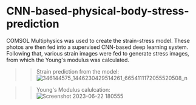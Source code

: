 # CNN-based-physical-body-stress-prediction

COMSOL Multiphysics was used to create the strain-stress model. These photos are then fed into a supervised CNN-based deep learning system. Following that, various strain images were fed to generate stress images, from which the Young's modulus was calculated.

>>Strain prediction from the model:
![346144575_1446230429514261_6654111172055520508_n](https://github.com/Abir-Hassan-Joy/CNN-based-stress-prediction-of-a-physical-body/assets/125946139/07cf957b-17a3-40af-ad8e-76db6072a424)

>>Young's Modulus calulcation:
![Screenshot 2023-06-22 180555](https://github.com/Abir-Hassan-Joy/CNN-based-stress-prediction-of-a-physical-body/assets/125946139/23650a02-04fc-41eb-b29a-407c3f54715c)
